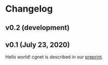 Changelog
=========

v0.2 (development)
------------------

v0.1 (July 23, 2020)
--------------------

Hello world! cgnet is described in our [preprint](https://arxiv.org/abs/2007.11412).

